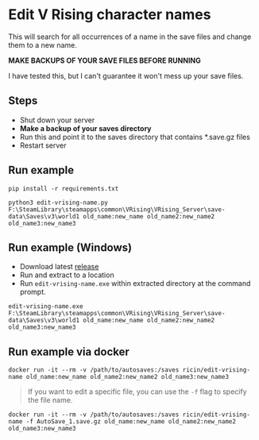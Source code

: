 # Edit V Rising character names

This will search for all occurrences of a name in the save files and change them to a new name.

**MAKE BACKUPS OF YOUR SAVE FILES BEFORE RUNNING**

I have tested this, but I can't guarantee it won't mess up your save files.

## Steps

- Shut down your server
- **Make a backup of your saves directory**
- Run this and point it to the saves directory that contains *.save.gz files
- Restart server

## Run example
```
pip install -r requirements.txt

python3 edit-vrising-name.py F:\SteamLibrary\steamapps\common\VRising\VRising_Server\save-data\Saves\v3\world1 old_name:new_name old_name2:new_name2 old_name3:new_name3
```

## Run example (Windows)
* Download latest [release](https://github.com/ricin/vrising-tools/releases)
* Run and extract to a location
* Run `edit-vrising-name.exe` within extracted directory at the command prompt.
```
edit-vrising-name.exe F:\SteamLibrary\steamapps\common\VRising\VRising_Server\save-data\Saves\v3\world1 old_name:new_name old_name2:new_name2 old_name3:new_name3
```

## Run example via docker
```
docker run -it --rm -v /path/to/autosaves:/saves ricin/edit-vrising-name old_name:new_name old_name2:new_name2 old_name3:new_name3
```

> If you want to edit a specific file, you can use the `-f` flag to specify the file name.

```
docker run -it --rm -v /path/to/autosaves:/saves ricin/edit-vrising-name -f AutoSave_1.save.gz old_name:new_name old_name2:new_name2 old_name3:new_name3
```